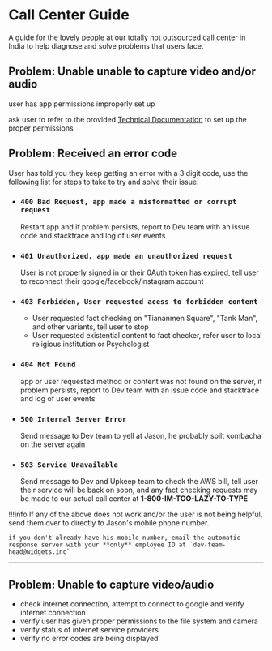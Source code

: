 # Call Center Guide

A guide for the lovely people at our totally not outsourced call center in India to help diagnose and solve problems that users face. 

## Problem: Unable unable to capture video and/or audio

user has app permissions improperly set up

ask user to refer to the provided [Technical Documentation](techinicalDocumentation.md) to set up the proper permissions

## Problem: Received an error code

User has told you they keep getting an error with a 3 digit code, use the following list for steps to take to try and solve their issue.

* ### `400 Bad Request, app made a misformatted or corrupt request`

    Restart app and if problem persists, report to Dev team with an issue code and stacktrace and log of user events

* ### `401 Unauthorized, app made an unauthorized request`

    User is not properly signed in or their 0Auth token has expired, tell user to reconnect their google/facebook/instagram account

* ### `403 Forbidden, User requested acess to forbidden content `

    - User requested fact checking on "Tiananmen Square", "Tank Man", and other variants, tell user to stop
    - User requested existential content to fact checker, refer user to local religious institution or Psychologist

* ### `404 Not Found`   

    app or user requested method or content was not found on the server, if problem persists, report to Dev team with an issue code and stacktrace and log of user events

* ### `500 Internal Server Error`

    Send message to Dev team to yell at Jason, he probably spilt kombacha on the server again 

* ### `503 Service Unavailable`

    Send message to Dev and Upkeep team to check the AWS bill, tell user their service will be back on soon, and any fact checking requests may be made to our actual call center at **1-800-IM-TOO-LAZY-TO-TYPE**

!!!info
    If any of the above does not work and/or the user is not being helpful, send them over to directly to Jason's mobile phone number.
    
    if you don't already have his mobile number, email the automatic response server with your **only** employee ID at `dev-team-head@widgets.inc`

*****

## Problem: Unable to capture video/audio
* check internet connection, attempt to connect to google and verify internet connection
* verify user has given proper permissions to the file system and camera
* verify status of internet service providers
* verify no error codes are being displayed


